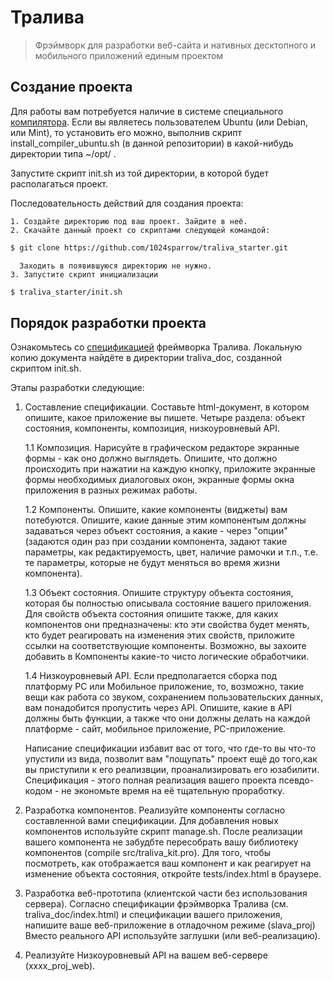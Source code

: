 # Тралива
> Фрэймворк для разработки веб-сайта и нативных десктопного и мобильного приложений единым проектом

## Создание проекта

Для работы вам потребуется наличие в системе специального [компилятора](https://github.com/1024sparrow/compiler).
Если вы являетесь пользователем Ubuntu (или Debian, или Mint), то установить его можно, выполнив скрипт install_compiler_ubuntu.sh (в данной репозитории) в какой-нибудь директории типа ~/opt/ .

Запустите скрипт init.sh из той директории, в которой будет располагаться проект.

Последовательность действий для создания проекта:

    1. Создайте директорию под ваш проект. Зайдите в неё.
    2. Скачайте данный проект со скриптами следующей командой:
```sh
$ git clone https://github.com/1024sparrow/traliva_starter.git
```
      Заходить в появившуюся директорию не нужно.
    3. Запустите скрипт инициализации
```sh
$ traliva_starter/init.sh
```

## Порядок разработки проекта

Ознакомьтесь со [спецификацией](https://traliva.ru/spec/v1/index.html) фреймворка Тралива. Локальную копию документа найдёте в директории traliva_doc, созданной скриптом init.sh.

Этапы разработки следующие:

1. Составление спецификации.
    Составьте html-документ, в котором опишите, какое приложение вы пишете. Четыре раздела: объект состояния, компоненты, композиция, низкоуровневый API.

    1.1 Композиция.
        Нарисуйте в графическом редакторе экранные формы - как оно должно выглядеть. Опишите, что должно происходить при нажатии на каждую кнопку, приложите экранные формы необходимых диалоговых окон, экранные формы окна приложения в разных режимах работы.

    1.2 Компоненты.
        Опишите, какие компоненты (виджеты) вам потебуются. Опишите, какие данные этим компонентым должны задаваться через объект состояния, а какие - через "опции"(задаются один раз при создании компонента, задают такие параметры, как редактируемость, цвет, наличие рамочки и т.п., т.е. те параметры, которые не будут меняться во время жизни компонента).

    1.3 Объект состояния.
        Опишите структуру объекта состояния, которая бы полностью описывала состояние вашего приложения. Для свойств объекта состояния опишите также, для каких компонентов они предназначены: кто эти свойства будет менять, кто будет реагировать на изменения этих свойств, приложите ссылки на соответствующие компоненты. Возможно, вы захоите добавить в Компоненты какие-то чисто логические обработчики.

    1.4 Низкоуровневый API.
        Если предполагается сборка под платформу PC или Мобильное приложение, то, возможно, такие вещи как работа со звуком, сохранением пользовательских данных, вам понадобится пропустить через API. Опишите, какие в API должны быть функции, а также что они должны делать на каждой платформе - сайт, мобильное приложение, PC-приложение.

    Написание спецификации избавит вас от того, что где-то вы что-то упустили из вида, позволит вам "пощупать" проект ещё до того,как вы приступили к его реализвции, проанализировать его юзабилити. Спецификация - этого полная реализация вашего проекта псевдо-кодом - не экономьте время на её тщательную проработку.

2. Разработка компонентов.
    Реализуйте компоненты согласно составленной вами спецификации.
    Для добавления новых компонентов используйте скрипт manage.sh. После реализации вашего компонента не забудбте пересобрать вашу библиотеку компонентов (compile src/traliva_kit.pro). Для того, чтобы посмотреть, как отображается ваш компонент и как реагирует на изменение объекта состояния, откройте tests/index.html в браузере.

3. Разработка веб-прототипа (клиентской части без использования сервера).
    Согласно спецификации фрэймворка Тралива (см. traliva_doc/index.html) и спецификации вашего приложения, напишите ваше веб-приложение в отладочном режиме (slava_proj)
    Вместо реального API используйте заглушки (или веб-реализацию).

4. Реализуйте Низкоуровневый API на вашем веб-сервере (xxxx_proj_web).
